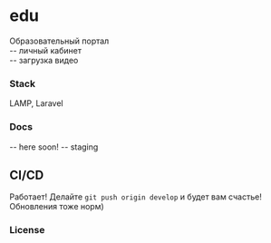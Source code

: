 # edu
Образовательный портал   
-- личный кабинет  
-- загрузка видео       

### Stack
LAMP, Laravel

### Docs  
-- here soon!
-- staging  

## CI/CD
Работает! 
Делайте `git push origin develop` и будет вам счастье!
Обновления тоже норм)



### License
